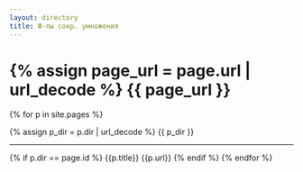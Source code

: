 ```yaml
---
layout: directory
title: Ф-лы сокр. умножения
---
```


{% assign page_url = page.url | url_decode %}
{{ page_url }}
==================================================
{% for p in site.pages %}

  {% assign p_dir = p.dir | url_decode %}
  {{ p_dir }}
  <hr />
  {% if p.dir == page.id %}
    {{p.title}}
    {{p.url}}
  {% endif %}
{% endfor %}
